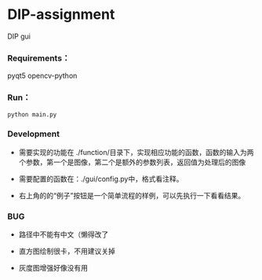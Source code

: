 # DIP-assignment
 DIP gui

### Requirements：
pyqt5
opencv-python

### Run：
```
python main.py
```
### Development

* 需要实现的功能在 ./function/目录下，实现相应功能的函数，函数的输入为两个参数，第一个是图像，第二个是额外的参数列表，返回值为处理后的图像

* 需要配置的函数在：./gui/config.py中，格式看注释。

* 右上角的的“例子”按钮是一个简单流程的样例，可以先执行一下看看结果。

### BUG

* 路径中不能有中文（懒得改了

* 直方图绘制很卡，不用建议关掉

* 灰度图增强好像没有用